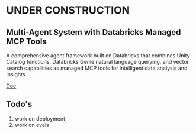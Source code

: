 # UNDER CONSTRUCTION

## Multi-Agent System with Databricks Managed MCP Tools

A comprehensive agent framework built on Databricks that combines Unity Catalog functions, Databricks Genie natural language querying, and vector search capabilities as managed MCP tools for intelligent data analysis and insights.

[Doc](https://docs.databricks.com/aws/en/notebooks/source/generative-ai/openai-mcp-tool-calling-agent.html)

## Todo's

1. work on deployment
2. work on evals
